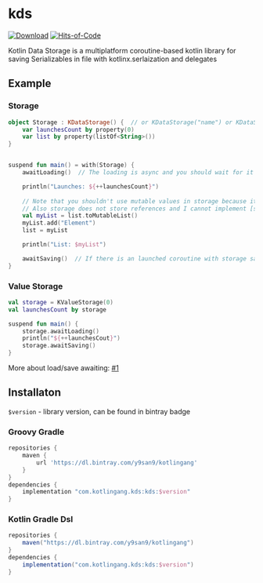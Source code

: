 # kds
[![Download](https://img.shields.io/bintray/v/y9san9/kotlingang/kds)](https://bintray.com/y9san9/kotlingang/kds/_latestVersion)
[![Hits-of-Code](https://hitsofcode.com/github/y9san9/kds)](https://hitsofcode.com/view/github/y9san9/kds)


Kotlin Data Storage is a multiplatform coroutine-based kotlin library for saving Serializables in file with kotlinx.serlaization and delegates

## Example

### Storage
```kotlin
object Storage : KDataStorage() {  // or KDataStorage("name") or KDataStorage({ path("...") })
    var launchesCount by property(0)
    var list by property(listOf<String>())
}


suspend fun main() = with(Storage) {
    awaitLoading()  // The loading is async and you should wait for it

    println("Launches: ${++launchesCount}")
    
    // Note that you shouldn't use mutable values in storage because it will not be notified when property changed
    // Also storage does not store references and I cannot implement [storage.apply] method right now
    val myList = list.toMutableList()   
    myList.add("Element")
    list = myList

    println("List: $myList")

    awaitSaving()  // If there is an launched coroutine with storage saving, await it before closing program
}
```

### Value Storage
```kotlin
val storage = KValueStorage(0)
val launchesCount by storage

suspend fun main() {
    storage.awaitLoading()
    println("${++launchesCout}")
    storage.awaitSaving()
}
```

More about load/save awaiting: [#1](https://github.com/y9san9/kds/issues/1)

## Installaton
`$version` - library version, can be found in bintray badge

### Groovy Gradle
```gradle
repositories {
    maven {
        url 'https://dl.bintray.com/y9san9/kotlingang'
    }
}
dependencies {
    implementation "com.kotlingang.kds:kds:$version"
}
```
### Kotlin Gradle Dsl
```gradle
repositories {
    maven("https://dl.bintray.com/y9san9/kotlingang")
}
dependencies {
    implementation("com.kotlingang.kds:kds:$version")
}
```
